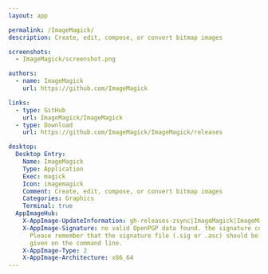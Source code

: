 ```yaml
---
layout: app

permalink: /ImageMagick/
description: Create, edit, compose, or convert bitmap images

screenshots:
  - ImageMagick/screenshot.png

authors:
  - name: ImageMagick
    url: https://github.com/ImageMagick

links:
  - type: GitHub
    url: ImageMagick/ImageMagick
  - type: Download
    url: https://github.com/ImageMagick/ImageMagick/releases

desktop:
  Desktop Entry:
    Name: ImageMagick
    Type: Application
    Exec: magick
    Icon: imagemagick
    Comment: Create, edit, compose, or convert bitmap images
    Categories: Graphics
    Terminal: true
  AppImageHub:
    X-AppImage-UpdateInformation: gh-releases-zsync|ImageMagick|ImageMagick|continuous|ImageMagick*-x86_64.AppImage.zsync
    X-AppImage-Signature: no valid OpenPGP data found. the signature could not be verified.
      Please remember that the signature file (.sig or .asc) should be the first file
      given on the command line.
    X-AppImage-Type: 2
    X-AppImage-Architecture: x86_64
---
```


